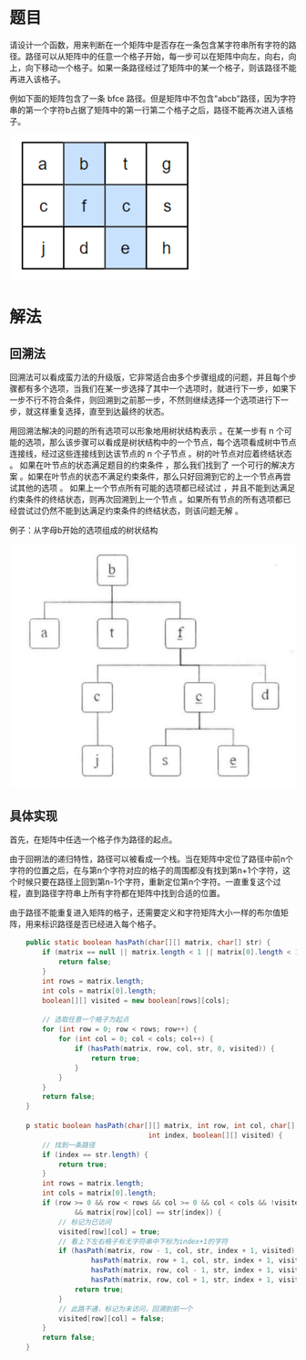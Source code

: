 # 题目

请设计一个函数，用来判断在一个矩阵中是否存在一条包含某字符串所有字符的路径。路径可以从矩阵中的任意一个格子开始，每一步可以在矩阵中向左，向右，向上，向下移动一个格子。如果一条路径经过了矩阵中的某一个格子，则该路径不能再进入该格子。

例如下面的矩阵包含了一条 bfce 路径。但是矩阵中不包含"abcb"路径，因为字符串的第一个字符b占据了矩阵中的第一行第二个格子之后，路径不能再次进入该格子。

![image-20220228190051586](12.矩阵中的路径.assets/image-20220228190051586.png)

# 解法

## 回溯法

回溯法可以看成蛮力法的升级版，它非常适合由多个步骤组成的问题，并且每个步骤都有多个选项，当我们在某一步选择了其中一个选项时，就进行下一步，如果下一步不行不符合条件，则回溯到之前那一步，不然则继续选择一个选项进行下一步，就这样重复选择，直至到达最终的状态。

用回溯法解决的问题的所有选项可以形象地用树状结构表示 。在某一步有 n 个可能的选项，那么该步骤可以看成是树状结构中的一个节点，每个选项看成树中节点连接线，经过这些连接线到达该节点的 n 个子节点 。树的叶节点对应着终结状态 。 如果在叶节点的状态满足题目的约束条件 ，那么我们找到了 一个可行的解决方案 。如果在叶节点的状态不满足约束条件，那么只好回溯到它的上一个节点再尝试其他的选项 。 如果上一个节点所有可能的选项都已经试过 ，并且不能到达满足约束条件的终结状态，则再次回溯到上一个节点 。如果所有节点的所有选项都已经尝试过仍然不能到达满足约束条件的终结状态，则该问题无解 。

例子：从字母b开始的选项组成的树状结构

![image-20220228190538301](12.矩阵中的路径.assets/image-20220228190538301.png)

## 具体实现

首先，在矩阵中任选一个格子作为路径的起点。

由于回朔法的递归特性，路径可以被看成一个栈。当在矩阵中定位了路径中前n个字符的位置之后，在与第n个字符对应的格子的周围都没有找到第n+1个字符，这个时候只要在路径上回到第n-1个字符，重新定位第n个字符。一直重复这个过程，直到路径字符串上所有字符都在矩阵中找到合适的位置。

由于路径不能重复进入矩阵的格子，还需要定义和字符矩阵大小一样的布尔值矩阵，用来标识路径是否已经进入每个格子。

```java
    public static boolean hasPath(char[][] matrix, char[] str) {
        if (matrix == null || matrix.length < 1 || matrix[0].length < 1 || str == null) {
            return false;
        }
        int rows = matrix.length;
        int cols = matrix[0].length;
        boolean[][] visited = new boolean[rows][cols];

        // 选取任意一个格子为起点
        for (int row = 0; row < rows; row++) {
            for (int col = 0; col < cols; col++) {
                if (hasPath(matrix, row, col, str, 0, visited)) {
                    return true;
                }
            }
        }
        return false;
    }

    p static boolean hasPath(char[][] matrix, int row, int col, char[] str,
                                  int index, boolean[][] visited) {
        // 找到一条路径
        if (index == str.length) {
            return true;
        }
        int rows = matrix.length;
        int cols = matrix[0].length;
        if (row >= 0 && row < rows && col >= 0 && col < cols && !visited[row][col]
                && matrix[row][col] == str[index]) {
            // 标记为已访问
            visited[row][col] = true;
            // 看上下左右格子有无字符串中下标为index+1的字符
            if (hasPath(matrix, row - 1, col, str, index + 1, visited) ||
                    hasPath(matrix, row + 1, col, str, index + 1, visited) ||
                    hasPath(matrix, row, col - 1, str, index + 1, visited) ||
                    hasPath(matrix, row, col + 1, str, index + 1, visited)) {
                return true;
            }
            // 此路不通，标记为未访问，回溯到前一个
            visited[row][col] = false;
        }
        return false;
    }

```

